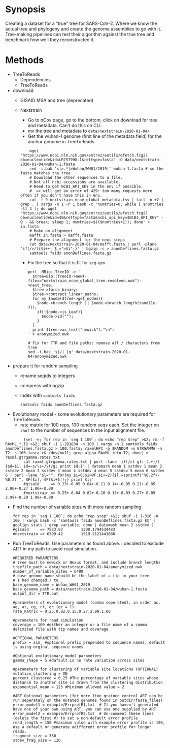 # Synopsis

Creating a dataset for a "true" tree for SARS-CoV-2.
Where we know the actual tree and phylogeny and create the genome assemblies to go with it.
Tree-making pipelines can test their algorithm against the true tree
and benchmark how well they reconstructed it.

# Methods

* TreeToReads
  * Dependencies
  * TreeToReads
* download
  * GISAID MSA and tree (deprecated)
  * Nextstrain
    * Go to nCov page, go to the bottom, click on download for tree and metadata.  Can't do this on CLI.
    * mv the tree and metadata to `data/nextstrain-2020-01-04/`
    * Get the wuhan-1 genome (first line of the metadata field) for the anchor genome in TreeToReads
    
    ```
        wget 'https://www.ncbi.nlm.nih.gov/entrez/eutils/efetch.fcgi?db=nucleotide&id=LR757998.1&rettype=fasta' -O data/nextstrain-2020-01-04/wuhan-1.fasta
        sed -i.bak 's|>.*|>Wuhan/WH01/2019|' wuhan-1.fasta # so the fasta matches the tree
        # Download the other sequences to a file.
        # Not all ncbi accessions are available.
        # Need to get NCBI_API_KEY in the env if possible.
        #  => will get an error of 429: too many requests more often if you don't have this in env.
        cut -f 9 nextstrain_ncov_global_metadata.tsv | tail -n +2 | grep . | xargs -n 1 -P 1 bash -c 'numtries=0; while [ $numtries -lt 3 ]; do wget "https://www.ncbi.nlm.nih.gov/entrez/eutils/efetch.fcgi?db=nucleotide&id=$0&rettype=fasta&ncbi_api_key=$NCBI_API_KEY" -O - && break; sleep 1; numtries=$(($numtries+1)); done' > in.fasta
        # Make an alignment
        mafft in.fasta > mafft.fasta
        # Prepare the alignment for the next steps
        cat data/nextstrain-2020-01-04/mafft.fasta | perl -plane 'if(/>/){$i++; $_=">$i";}' | bgzip -c > anonDeflines.fasta.gz
        samtools faidx anonDeflines.fasta.gz
    ```

    * Fix the tree so that it is fit for `seq-gen`.

          perl -MBio::TreeIO -e '
            $tree=Bio::TreeIO->new(-file=>"nextstrain_ncov_global_tree.resolved.nwk")->next_tree; 
            $tree->force_binary; 
            $tree->contract_linear_paths; 
            for my $node($tree->get_nodes){
              $node->branch_length || $node->branch_length(rand(1e-7)); 
              if(!$node->is_Leaf){
                $node->id("");
              } 
            } 
            print $tree->as_text("newick")."\n";
          ' > anonymized.nwk

          # Fix for TTR and file paths: remove all / characters from tree
          sed -i.bak 's|/|_|g' data/nextstrain-2020-01-04/anonymized.nwk

* prepare it for random sampling
  * rename seqids to integers
  * compress with bgzip
  * index with `samtools faidx`
  
        samtools faidx anonDeflines.fasta.gz

* Evolutionary model - some evolutionary parameters are required for TreeToReads.
  * rate matrix for 100 reps, 100 random seqs each. Set the integer on `shuf` to the number of sequences in the input alignment file.

```
        (set -e; for rep in `seq 1 100`; do echo "rep $rep" >&2; rm -f RAxML_*.T2 >&2; shuf -i 1-291834 -n 100 | xargs -n 1 samtools faidx anonDeflines.fasta.gz > 100.fasta; raxmlHPC -p $RANDOM -m GTRGAMMA -n T2 -s 100.fasta >& /dev/null; grep alpha RAxML_info.T2; done) > raxml.gtrgamma.rates.txt
        cat raxml.gtrgamma.rates.txt | perl -lane 'if(/ct gt: (.+)/){$d=$1; $d=~s/\s+/\t/g; print $d;}' | datamash mean 1 sstdev 1 mean 2 sstdev 2 mean 3 sstdev 3 mean 4 sstdev 4 mean 5 sstdev 5 mean 6 sstdev 6 | perl -lane '$l=""; for(my $i=0;$i<@F;$i+=2){$l.=sprintf("%0.2f+-%0.2f ", $F[$i], $F[$i+1]);} print $l;'
        #gisaid     => 0.23+-0.05 0.84+-0.11 0.14+-0.05 0.21+-0.05 2.80+-0.27 1.00+-0.00
        #nextstrain => 0.25+-0.04 0.82+-0.10 0.15+-0.03 0.27+-0.05 2.99+-0.29 1.00+-0.00
```

  * Find the number of variable sites with more random sampling

        for rep in `seq 1 100`; do echo "rep $rep" >&2; shuf -i 1-316 -n 100 | xargs bash -c 'samtools faidx anonDeflines.fasta.gz $@' | goalign stats | grep variable; done | datamash mean 2 sstdev 2
        #gisaid     => 7523.82        1308.1794534483
        #nextstrain => 6399.42        1519.2121441688

* Run TreeToReads. Use parameters as found above.  I decided to exclude ART in my path to avoid read simulation.

      #REQUIRED PARAMETERS
      # tree must be newick or Nexus format, and include branch lengths
      treefile_path = data/nextstrain-2020-01-04/anonymized.nwk
      number_of_variable_sites = 6400 
      # base_genome_name should be the label of a tip in your tree
      # I had changed / to _
      base_genome_name = Wuhan_WH01_2019
      base_genome_path = data/nextstrain-2020-01-04/wuhan-1.fasta
      output_dir = TTR.out

      #parameters of evolutionary model (comma seperated), in order ac, ag, at, cg, ct, gc (gc = 1)
      rate_matrix = 0.25,0.82,0.15,0.27,2.99,1.00

      #parameters for read simulation
      coverage = 100 #either an integer or a file name of a comma delimited file with tip names and coverage

      #OPTIONAL PARAMETERS
      prefix = sim_ #optional prefix prepended to sequence names, default is using orginal sequence names

      #Optional evolutionary model parameters
      gamma_shape = 5 #dafault is no rate variation across sites

      #parameters for clustering of variable site locations (OPTIONAL)
      mutation_clustering = ON
      percent_clustered = 0.25 #The percentage of variable sites whose distance to another site is drawn from the clustering distribution
      exponential_mean = 125 #Minimum allowed value = 2

      #ART Optional parameters (for more fine grained control ART can be run seperately on the mutated genomes found in outdir/fasta_files)
      error_model1 = example/ErrprofR1.txt  # If you haven't generated have one of your own using ART, you can use one supplied by ART.
      error_model2 = example/ErrprofR2.txt  # Un-comment these lines (delete the first #) to set a non-default error profile
      read_length = 150 #maximum value with example error profile is 150, use a default or generate adifferent error profile for longer reads.
      fragment_size = 380
      stdev_frag_size = 120


